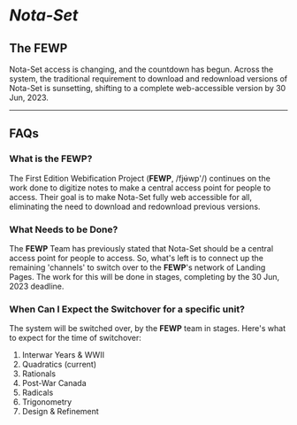 # ***Nota-Set***
## **The FEWP**

Nota-Set access is changing, and the countdown has begun. Across the system, the traditional requirement to download and redownload versions of Nota-Set is sunsetting, shifting to a complete web-accessible version by 30 Jun, 2023.

---
## **FAQs**

### **What is the FEWP?**
The First Edition Webification Project (**FEWP**, /fjʉ́wp'/) continues on the work done to digitize notes to make a central access point for people to access. Their goal is to make Nota-Set fully web accessible for all, eliminating the need to download and redownload previous versions.
### **What Needs to be Done?**
The **FEWP** Team has previously stated that Nota-Set should be a central access point for people to access.
So, what's left is to connect up the remaining 'channels' to switch over to the **FEWP**'s network of Landing Pages.
The work for this will be done in stages, completing by the 30 Jun, 2023 deadline.
### **When Can I Expect the Switchover for a specific unit?**
The system will be switched over, by the **FEWP** team in stages. Here's what to expect for the time of switchover:
1. Interwar Years & WWII 
2. Quadratics (current)
3. Rationals
4. Post-War Canada
5. Radicals
6. Trigonometry
7. Design & Refinement

